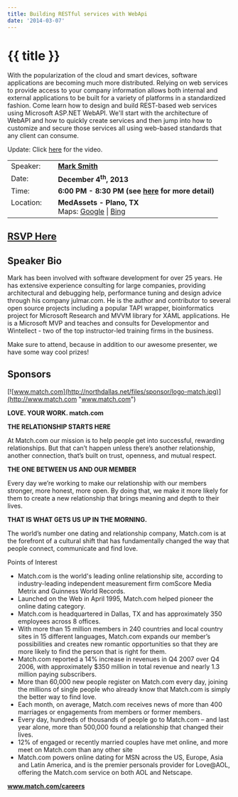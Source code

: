 ```yaml
---
title: Building RESTful services with WebApi
date: '2014-03-07'
---
```

# {{ title }}

With the popularization of the cloud and smart devices, software applications are becoming much more distributed. Relying on web services to provide access to your company information allows both internal and external applications to be built for a variety of platforms in a standardized fashion. Come learn how to design and build REST-based web services using Microsoft ASP.NET WebAPI. We'll start with the architecture of WebAPI and how to quickly create services and then jump into how to customize and secure those services all using web-based standards that any client can consume.

Update: Click [here](index.html#video) for the video.

<table><tbody><tr><td>Speaker:</td><td>&nbsp;</td><td><b><a href="http://julmar.com" title="Mark Smith" target="_blank">Mark Smith</a></b></td></tr><tr><td>Date:</td><td>&nbsp;</td><td><b>December 4<sup>th</sup>, 2013</b></td></tr><tr><td valign="top">Time:</td><td>&nbsp;</td><td><b>6:00 PM - 8:30 PM (see <a href="../../location/index.html" title="Location">here</a> for more detail)</b></td></tr><tr><td valign="top">Location:</td><td>&nbsp;</td><td><b>MedAssets - Plano, TX</b><br>Maps: <a href="https://goo.gl/maps/1OyNE" target="_blank" title="Google">Google</a> | <a href="http://binged.it/1afBEJ9" target="_blank" title="Bing">Bing</a></td></tr></tbody></table>

## [RSVP Here](http://buildingrestfulserviceswithwebapi.eventbrite.com)

## Speaker Bio

Mark has been involved with software development for over 25 years. He has extensive experience consulting for large companies, providing architectural and debugging help, performance tuning and design advice through his company julmar.com. He is the author and contributor to several open source projects including a popular TAPI wrapper, bioinformatics project for Microsoft Research and MVVM library for XAML applications. He is a Microsoft MVP and teaches and consults for Developmentor and Wintellect - two of the top instructor-led training firms in the business.

Make sure to attend, because in addition to our awesome presenter, we have some way cool prizes!

## Sponsors

[![www.match.com](http://northdallas.net/files/sponsor/logo-match.jpg)](http://www.match.com "www.match.com")

**LOVE. YOUR WORK. match.com**

**THE RELATIONSHIP STARTS HERE**

At Match.com our mission is to help people get into successful, rewarding relationships. But that can’t happen unless there’s another relationship, another connection, that’s built on trust, openness, and mutual respect.

**THE ONE BETWEEN US AND OUR MEMBER**

Every day we’re working to make our relationship with our members stronger, more honest, more open. By doing that, we make it more likely for them to create a new relationship that brings meaning and depth to their lives.

**THAT IS WHAT GETS US UP IN THE MORNING.**

The world’s number one dating and relationship company, Match.com is at the forefront of a cultural shift that has fundamentally changed the way that people connect, communicate and find love.

Points of Interest

-   Match.com is the world's leading online relationship site, according to industry-leading independent measurement firm comScore Media Metrix and Guinness World Records.
-   Launched on the Web in April 1995, Match.com helped pioneer the online dating category.
-   Match.com is headquartered in Dallas, TX and has approximately 350 employees across 8 offices.
-   With more than 15 million members in 240 countries and local country sites in 15 different languages, Match.com expands our member’s possibilities and creates new romantic opportunities so that they are more likely to find the person that is right for them.
-   Match.com reported a 14% increase in revenues in Q4 2007 over Q4 2006, with approximately $350 million in total revenue and nearly 1.3 million paying subscribers.
-   More than 60,000 new people register on Match.com every day, joining the millions of single people who already know that Match.com is simply the better way to find love.
-   Each month, on average, Match.com receives news of more than 400 marriages or engagements from members or former members.
-   Every day, hundreds of thousands of people go to Match.com – and last year alone, more than 500,000 found a relationship that changed their lives.
-   12% of engaged or recently married couples have met online, and more meet on Match.com than any other site
-   Match.com powers online dating for MSN across the US, Europe, Asia and Latin America, and is the premier personals provider for Love@AOL, offering the Match.com service on both AOL and Netscape.

**www.match.com/careers**
    
